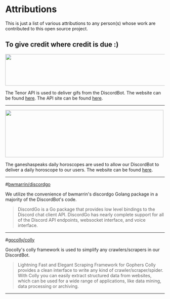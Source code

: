 # Attributions
This is just a list of various attributions to any person(s) whose work are contributed to this open source project.

## To give credit where credit is due :)
<img src="https://www.gstatic.com/tenor/web/attribution/PB_tenor_logo_blue_horizontal.png" width="600" height="100"  alt=""/>

The Tenor API is used to deliver gifs from the DiscordBot. The website can be found [here](https://tenor.com/). The API site can be found [here](https://tenor.com/gifapi/documentation#quickstart).

---

<img src="https://images.ganeshaspeaks.com/images_gsv7/gs-logo-big-1.png" width="500" height="150"  alt=""/>

The ganeshaspeaks daily horoscopes are used to allow our DiscordBot to deliver a daily horoscope to our users. The website can be found [here](https://tenor.com/).

---

#[bwmarrin/discordgo](https://github.com/bwmarrin/discordgo)

We utilize the convenience of bwmarrin's discordgo Golang package in a majority of the DiscordBot's code.

>DiscordGo is a Go package that provides low level bindings to the Discord chat client API. DiscordGo has nearly complete support for all of the Discord API endpoints, websocket interface, and voice interface.

---

#[gocolly/colly](https://github.com/gocolly/colly)

Gocolly's colly framework is used to simplify any crawlers/scrapers in our DiscordBot.

>Lightning Fast and Elegant Scraping Framework for Gophers Colly provides a clean interface to write any kind of crawler/scraper/spider. With Colly you can easily extract structured data from websites, which can be used for a wide range of applications, like data mining, data processing or archiving.

---

